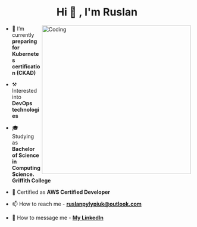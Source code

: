 <h1 align="center">Hi 👋 , I'm Ruslan</h1>
<img align="right" alt="Coding" width=400 src="https://i.pinimg.com/originals/31/53/2d/31532d7d378053de3b8bf23c6e7bfae3.gif">

- 🌱 I’m currently **preparing for Kubernetes certification (CKAD)**

- ⚒️ Interested into **DevOps technologies**

- 🎓 Studying as **Bachelor of Science in Computing Science. Griffith College**

- 📄 Certified as **AWS Certified Developer**

- 📫 How to reach me - **ruslanpylypiuk@outlook.com**

- 💬 How to message me - **[My LinkedIn](https://www.linkedin.com/in/ruslan-pylypiuk)**



